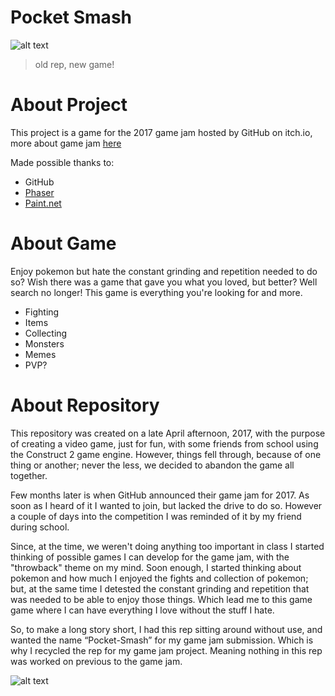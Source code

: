 Pocket Smash
==============

![alt text](https://github.com/ClarkThyLord/Pocket-Smash/blob/master/preview.jpg)

> old rep, new game!

# About Project

This project is a game for the 2017 game jam hosted by GitHub on itch.io, more about game jam [here](https://itch.io/jam/game-off-2017)

Made possible thanks to:

* GitHub
* [Phaser](https://github.com/photonstorm/phaser-ce)
* [Paint.net](https://www.getpaint.net/)

# About Game

Enjoy pokemon but hate the constant grinding and repetition needed to do so? Wish there was a 
game that gave you what you loved, but better? Well search no longer! This game is everything 
you're looking for and more.

* Fighting
* Items
* Collecting
* Monsters
* Memes
* PVP?

# About Repository

This repository was created on a late April afternoon, 2017, with the purpose of creating
a video game, just for fun, with some friends from school using the Construct 2 game engine.
However, things fell through, because of one thing or another; never the less, we
decided to abandon the game all together.

Few months later is when GitHub announced their game jam for 2017. As soon as I heard of it
I wanted to join, but lacked the drive to do so. However a couple of days into the
competition I was reminded of it by my friend during school.

Since, at the time, we weren't doing anything too important in class I started thinking
of possible games I can develop for the game jam, with the "throwback" theme on my mind.
Soon enough, I started thinking about pokemon and how much
I enjoyed the fights and collection of pokemon; but, at the same time I
detested the constant grinding and repetition that was needed to be able to enjoy those things. Which lead me to this game game where I can have everything I love without the stuff I hate.

So, to make a long story short, I had this rep sitting around without use, and wanted the name 
“Pocket-Smash” for my game jam submission. Which is why I recycled the rep for my game jam 
project. Meaning nothing in this rep was worked on previous to the game jam.


![alt text](https://github.com/ClarkThyLord/Pocket-Smash/blob/master/LICENSE.jpg)
